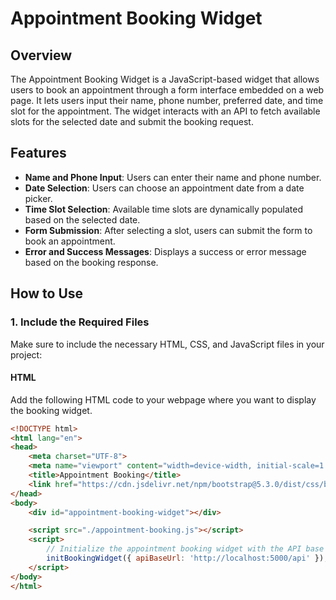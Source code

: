 # Appointment Booking Widget

## Overview
The Appointment Booking Widget is a JavaScript-based widget that allows users to book an appointment through a form interface embedded on a web page. It lets users input their name, phone number, preferred date, and time slot for the appointment. The widget interacts with an API to fetch available slots for the selected date and submit the booking request.

## Features
- **Name and Phone Input**: Users can enter their name and phone number.
- **Date Selection**: Users can choose an appointment date from a date picker.
- **Time Slot Selection**: Available time slots are dynamically populated based on the selected date.
- **Form Submission**: After selecting a slot, users can submit the form to book an appointment.
- **Error and Success Messages**: Displays a success or error message based on the booking response.

## How to Use

### 1. Include the Required Files

Make sure to include the necessary HTML, CSS, and JavaScript files in your project:

#### HTML

Add the following HTML code to your webpage where you want to display the booking widget.

```html
<!DOCTYPE html>
<html lang="en">
<head>
    <meta charset="UTF-8">
    <meta name="viewport" content="width=device-width, initial-scale=1.0">
    <title>Appointment Booking</title>
    <link href="https://cdn.jsdelivr.net/npm/bootstrap@5.3.0/dist/css/bootstrap.min.css" rel="stylesheet">
</head>
<body>
    <div id="appointment-booking-widget"></div>

    <script src="./appointment-booking.js"></script>
    <script>
        // Initialize the appointment booking widget with the API base URL
        initBookingWidget({ apiBaseUrl: 'http://localhost:5000/api' });
    </script>
</body>
</html>

